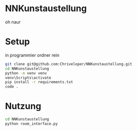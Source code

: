 # NNKunstaustellung
oh naur

# Setup
in programmier ordner rein

```bash
git clone git@github.com:Chriveloper/NNKunstaustellung.git
cd NNKunstaustellung
python -m venv venv
venv\Scripts\activate
pip install -r requirements.txt
code .
```


# Nutzung

```bash
cd NNKunstaustellung
python room_interface.py